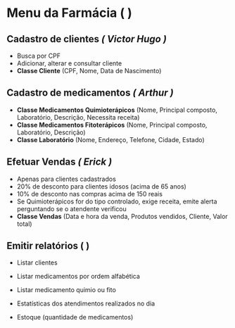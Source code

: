 # Menu da Farmácia (   )  

## Cadastro de clientes ***( Victor Hugo )***  
- Busca por CPF  
- Adicionar, alterar e consultar cliente  
- **Classe Cliente** (CPF, Nome, Data de Nascimento)  

## Cadastro de medicamentos ***( Arthur )*** 
- **Classe Medicamentos Quimioterápicos** (Nome, Principal composto, Laboratório, Descrição, Necessita receita)  
- **Classe Medicamentos Fitoterápicos** (Nome, Principal composto, Laboratório, Descrição)  
- **Classe Laboratório** (Nome, Endereço, Telefone, Cidade, Estado)   

## Efetuar Vendas ***( Erick )***
- Apenas para clientes cadastrados  
- 20% de desconto para clientes idosos (acima de 65 anos)  
- 10% de desconto nas compras acima de 150 reais
- Se Quimioterápicos for do tipo controlado, exige receita, emite alerta perguntando se o atendente verificou
- **Classe Vendas** (Data e hora da venda, Produtos vendidos, Cliente, Valor total)  

## Emitir relatórios (   )
- Listar clientes  
- Listar medicamentos por ordem alfabética  
- Listar medicamento quimio ou fito  
- Estatísticas dos atendimentos realizados no dia

- Estoque (quantidade de medicamentos) 




 
